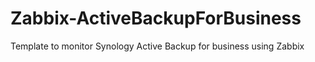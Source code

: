 # Zabbix-ActiveBackupForBusiness
Template to monitor Synology Active Backup for business using Zabbix
